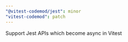 ```yaml
---
"@vitest-codemod/jest": minor
"vitest-codemod": patch
---
```


Support Jest APIs which become async in Vitest
